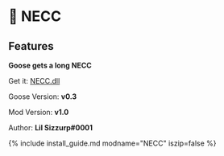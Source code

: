 # 🙂 NECC

## Features

**Goose gets a long NECC**

Get it: [NECC.dll](https://github.com/DesktopGooseUnofficial/ResourceHub/releases/download/necc-1.0/NECC.dll)

Goose Version: **v0.3**

Mod Version: **v1.0**

Author: **Lil Sizzurp#0001**

{% include install_guide.md modname="NECC" iszip=false %}

